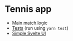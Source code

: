 # Tennis app

- [Main match logic](https://github.com/MaximSagan/tennis-app/blob/master/src/Match.ts)
- [Tests](https://github.com/MaximSagan/tennis-app/blob/master/__tests__/Match.test.ts) (run using `yarn test`)
- [Simple Svelte UI](https://maximsagan.github.io/tennis-app/)
